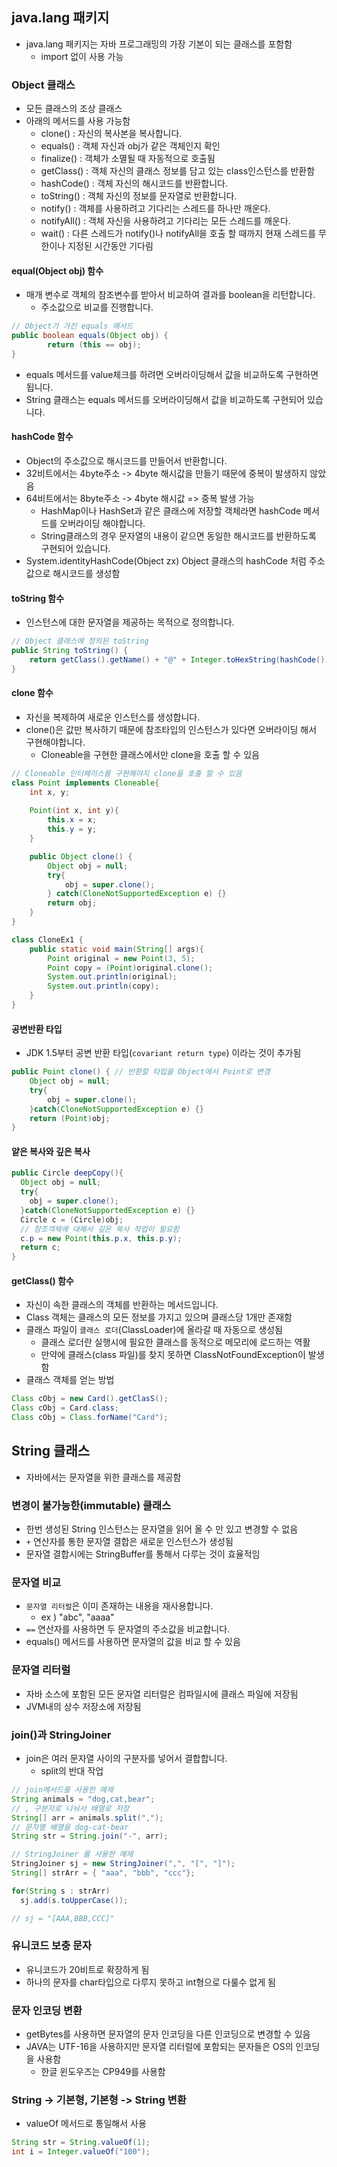 ## java.lang 패키지
* java.lang 패키지는 자바 프로그래밍의 가장 기본이 되는 클래스를 포함함
  * import 없이 사용 가능 

### Object 클래스 
* 모든 클래스의 조상 클래스
* 아래의 메서드를 사용 가능함
  * clone() : 자신의 복사본을 복사합니다. 
  * equals() : 객체 자신과 obj가 같은 객체인지 확인
  * finalize() : 객체가 소멸될 때 자동적으로 호출됨
  * getClass() : 객체 자신의 클래스 정보를 담고 있는 class인스턴스를 반환함
  * hashCode() : 객체 자신의 해시코드를 반환합니다.
  * toString() : 객체 자신의 정보를 문자열로 반환합니다.
  * notify() : 객체를 사용하려고 기다리는 스레드를 하나만 깨운다.
  * notifyAll() : 객체 자신을 사용하려고 기다리는 모든 스레드를 깨운다.
  * wait() : 다른 스레드가 notify()나 notifyAll을 호출 할 때까지 현재 스레드를 무한이나 지정된 시간동안 기다림

#### equal(Object obj) 함수
* 매개 변수로 객체의 참조변수를 받아서 비교하여 결과를 boolean을 리턴합니다. 
  * 주소값으로 비교를 진행합니다. 
```java
// Object가 가진 equals 메서드
public boolean equals(Object obj) {
        return (this == obj);
}
```
* equals 메서드를 value체크를 하려면 오버라이딩해서 값을 비교하도록 구현하면 됩니다. 
* String 클래스는 equals 메서드를 오버라이딩해서 값을 비교하도록 구현되어 있습니다. 

#### hashCode 함수
* Object의 주소값으로 해시코드를 만들어서 반환합니다. 
* 32비트에서는 4byte주소 -> 4byte 해시값을 만들기 때문에 중복이 발생하지 않았음
* 64비트에서는 8byte주소 -> 4byte 해시값 => 중복 발생 가능
  * HashMap이나 HashSet과 같은 클래스에 저장할 객체라면 hashCode 메서드를 오버라이딩 해야합니다.
  * String클래스의 경우 문자열의 내용이 같으면 동일한 해시코드를 반환하도록 구현되어 있습니다.
* System.identityHashCode(Object zx) Object 클래스의 hashCode 처럼 주소 값으로 해시코드를 생성함

#### toString 함수
* 인스턴스에 대한 문자열을 제공하는 목적으로 정의합니다.
```java
// Object 클래스에 정의된 toString 
public String toString() {
    return getClass().getName() + "@" + Integer.toHexString(hashCode());
}
```

#### clone 함수
* 자신을 복제하여 새로운 인스턴스를 생성합니다. 
* clone()은 값만 복사하기 때문에 참조타입의 인스턴스가 있다면 오버라이딩 해서 구현해야합니다. 
  * Cloneable을 구현한 클래스에서만 clone을 호출 할 수 있음 
```java
// Cloneable 인터페이스를 구현해야지 clone을 호출 할 수 있음 
class Point implements Cloneable{
    int x, y;
    
    Point(int x, int y){
        this.x = x;
        this.y = y;
    }

    public Object clone() {
        Object obj = null;
        try{
            obj = super.clone();
        } catch(CloneNotSupportedException e) {}
        return obj;
    }
}

class CloneEx1 {
    public static void main(String[] args){
        Point original = new Point(3, 5);
        Point copy = (Point)original.clone();
        System.out.println(original);
        System.out.println(copy);
    }
}
```

#### 공변반환 타입
* JDK 1.5부터 공변 반환 타입(`covariant return type`) 이라는 것이 추가됨
```java
public Point clone() { // 반환할 타입을 Object에서 Point로 변경 
    Object obj = null;
    try{
        obj = super.clone();
    }catch(CloneNotSupportedException e) {}
    return (Point)obj;
}
```

#### 얕은 복사와 깊은 복사 
```java
public Circle deepCopy(){
  Object obj = null;
  try{
    obj = super.clone();
  }catch(CloneNotSupportedException e) {}
  Circle c = (Circle)obj;
  // 참조객체에 대해서 깊은 복사 작업이 필요함 
  c.p = new Point(this.p.x, this.p.y);
  return c;
}
```

#### getClass() 함수 
* 자신이 속한 클래스의 객체를 반환하는 메서드입니다. 
* Class 객체는 클래스의 모든 정보를 가지고 있으며 클래스당 1개만 존재함 
* 클래스 파일이 `클래스 로더`(ClassLoader)에 올라갈 때 자동으로 생성됨
  * 클래스 로더란 실행시에 필요한 클래스를 동적으로 메모리에 로드하는 역활
  * 만약에 클래스(class 파일)를 찾지 못하면 ClassNotFoundException이 발생함
* 클래스 객체를 얻는 방법
```java
Class cObj = new Card().getClasS();
Class cObj = Card.class;
Class cObj = Class.forName("Card");
```

## String 클래스
* 자바에서는 문자열을 위한 클래스를 제공함 
### 변경이 불가능한(immutable) 클래스
* 한번 생성된 String 인스턴스는 문자열을 읽어 올 수 만 있고 변경할 수 없음
* `+` 연산자를 통한 문자열 결합은 새로운 인스턴스가 생성됨 
* 문자열 결합시에는 StringBuffer를 통해서 다루는 것이 효율적임 

### 문자열 비교
* `문자열 리터럴`은 이미 존재하는 내용을 재사용합니다.
  * ex ) "abc", "aaaa"
* `==` 연산자를 사용하면 두 문자열의 주소값을 비교합니다.
* equals() 메서드를 사용하면 문자열의 값을 비교 할 수 있음

### 문자열 리터럴
* 자바 소스에 포함된 모든 문자열 리터럴은 컴파일시에 클래스 파일에 저장됨
* JVM내의 상수 저장소에 저장됨
  
### join()과 StringJoiner
* join은 여러 문자열 사이의 구분자를 넣어서 결합합니다. 
  * split의 반대 작업
```java
// join메서드를 사용한 예제
String animals = "dog,cat,bear";
// , 구분자로 나눠서 배열로 저장
String[] arr = animals.split(",");
// 문자열 배열을 dog-cat-bear
String str = String.join("-", arr);

// StringJoiner 를 사용한 예제
StringJoiner sj = new StringJoiner(",", "[", "]");
String[] strArr = { "aaa", "bbb", "ccc"};

for(String s : strArr)
  sj.add(s.toUpperCase());

// sj = "[AAA,BBB,CCC]"

```

### 유니코드 보충 문자 
* 유니코드가 20비트로 확장하게 됨
* 하나의 문자를 char타입으로 다루지 못하고 int형으로 다룰수 없게 됨

### 문자 인코딩 변환
* getBytes를 사용하면 문자열의 문자 인코딩을 다른 인코딩으로 변경할 수 있음
* JAVA는 UTF-16을 사용하지만 문자열 리터럴에 포함되는 문자들은 OS의 인코딩을 사용함
  * 한글 윈도우즈는 CP949를 사용함 

### String -> 기본형, 기본형 -> String 변환
* valueOf 메서드로 통일해서 사용
```java
String str = String.valueOf(1);
int i = Integer.valueOf("100");
```